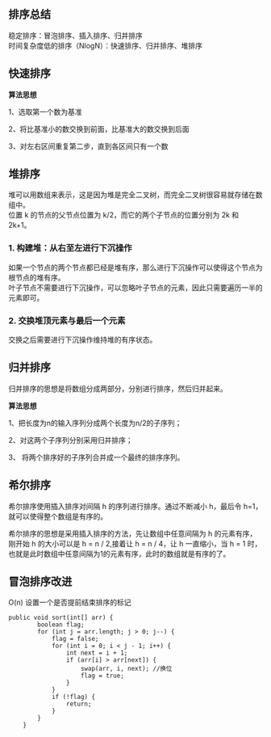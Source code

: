 ## 排序总结  
稳定排序：冒泡排序、插入排序、归并排序  
时间复杂度低的排序（NlogN）：快速排序、归并排序、堆排序  





## 快速排序  
**算法思想**

1、选取第一个数为基准

2、将比基准小的数交换到前面，比基准大的数交换到后面

3、对左右区间重复第二步，直到各区间只有一个数



## 堆排序  
堆可以用数组来表示，这是因为堆是完全二叉树，而完全二叉树很容易就存储在数组中。  
位置 k 的节点的父节点位置为 k/2，而它的两个子节点的位置分别为 2k 和 2k+1。  
### 1. 构建堆：从右至左进行下沉操作
如果一个节点的两个节点都已经是堆有序，那么进行下沉操作可以使得这个节点为根节点的堆有序。  
叶子节点不需要进行下沉操作，可以忽略叶子节点的元素，因此只需要遍历一半的元素即可。  

### 2. 交换堆顶元素与最后一个元素
交换之后需要进行下沉操作维持堆的有序状态。  




## 归并排序
归并排序的思想是将数组分成两部分，分别进行排序，然后归并起来。  

**算法思想**

1、把长度为n的输入序列分成两个长度为n/2的子序列；

2、对这两个子序列分别采用归并排序；

3、 将两个排序好的子序列合并成一个最终的排序序列。

## 希尔排序  
希尔排序使用插入排序对间隔 h 的序列进行排序。通过不断减小 h，最后令 h=1，就可以使得整个数组是有序的。

希尔排序的思想是采用插入排序的方法，先让数组中任意间隔为 h 的元素有序，刚开始 h 的大小可以是 h = n / 2,接着让 h = n / 4，让 h 一直缩小，当 h = 1 时，也就是此时数组中任意间隔为1的元素有序，此时的数组就是有序的了。  



## 冒泡排序改进  
O(n)
设置一个是否提前结束排序的标记  
```
public void sort(int[] arr) {
        boolean flag;
        for (int j = arr.length; j > 0; j--) {
            flag = false;
            for (int i = 0; i < j - 1; i++) {
                int next = i + 1;
                if (arr[i] > arr[next]) {
                    swap(arr, i, next); //换位
                    flag = true;
                }
            }
            if (!flag) {
                return;
            }
        }
    }

```






























